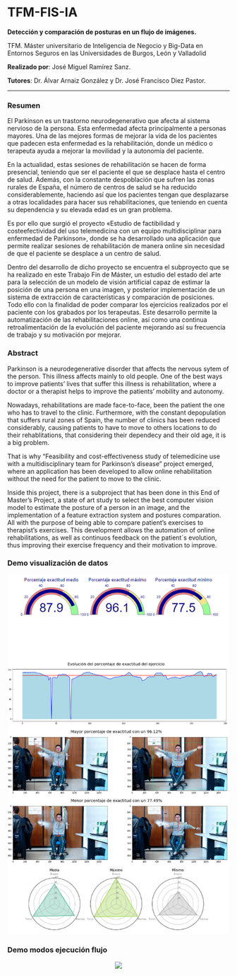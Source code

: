# TFM-FIS-IA

**Detección y comparación de posturas en un flujo de imágenes.**

TFM. Máster universitario de Inteligencia de Negocio y Big-Data en Entornos Seguros en las Universidades de Burgos, León y Valladolid

**Realizado por**: José Miguel Ramírez Sanz.

**Tutores**: Dr. Álvar Arnaiz González y Dr. José Francisco Diez Pastor.

---

### Resumen
El Parkinson es un trastorno neurodegenerativo que afecta al
sistema nervioso de la persona. Esta enfermedad afecta principalmente
a personas mayores. Una de las mejores formas de mejorar la vida de
los pacientes que padecen esta enfermedad es la rehabilitación, donde
un médico o terapeuta ayuda a mejorar la movilidad y la autonomía
del paciente.

En la actualidad, estas sesiones de rehabilitación se hacen de
forma presencial, teniendo que ser el paciente el que se desplace hasta
el centro de salud. Además, con la constante despoblación que sufren
las zonas rurales de España, el número de centros de salud se ha
reducido considerablemente, haciendo así que los pacientes tengan
que desplazarse a otras localidades para hacer sus rehabilitaciones,
que teniendo en cuenta su dependencia y su elevada edad es un gran
problema.

Es por ello que surgió el proyecto «Estudio de factibilidad y costeefectividad del uso telemedicina con un equipo multidisciplinar para
enfermedad de Parkinson», donde se ha desarrollado una aplicación
que permite realizar sesiones de rehabilitación de manera online sin
necesidad de que el paciente se desplace a un centro de salud.

Dentro del desarrollo de dicho proyecto se encuentra el subproyecto que se ha realizado en este Trabajo Fin de Máster, un estudio
del estado del arte para la selección de un modelo de visión artificial
capaz de estimar la posición de una persona en una imagen, y posterior implementación de un sistema de extracción de características
y comparación de posiciones. Todo ello con la finalidad de poder
comparar los ejercicios realizados por el paciente con los grabados
por los terapeutas. Este desarrollo permite la automatización de las
rehabilitaciones online, así como una continua retroalimentación de
la evolución del paciente mejorando así su frecuencia de trabajo y su
motivación por mejorar.

### Abstract
Parkinson is a neurodegenerative disorder that affects the nervous
sytem of the person. This illness affects mainly to old people. One
of the best ways to improve patients’ lives that suffer this illness is
rehabilitation, where a doctor or a therapist helps to improve the
patients’ mobility and autonomy.

Nowadays, rehabilitations are made face-to-face, been the patient
the one who has to travel to the clinic. Furthermore, with the constant
depopulation that suffers rural zones of Spain, the number of clinics
has been reduced considerably, causing patients to have to move
to others locations to do their rehablitations, that considering their
dependecy and their old age, it is a big problem.

That is why “Feasibility and cost-effectiveness study of telemedicine use with a multidisciplinary team for Parkinson’s disease” project
emerged, where an application has been developed to allow online
rehabilitation without the need for the patient to move to the clinic.

Inside this project, there is a subproject that has been done in
this End of Master’s Project, a state of art study to select the best
computer vision model to estimate the posture of a person in an
image, and the implementation of a feature extraction system and
postures comparation. All with the purpose of being able to compare
patient’s exercises to therapist’s exercises. This development allows
the automation of online rehabilitations, as well as continuos feedback
on the patient´s evolution, thus improving their exercise frequency
and their motivation to improve.

### Demo visualización de datos
![Demostración visualización](doc/Latex/img/demo.PNG)

### Demo modos ejecución flujo
<p align="center">
  <img src="https://raw.githubusercontent.com/Josemi/TFM-FIS-IA/master/doc/Latex/img/josemi.gif" width="1000"/>
</p>
